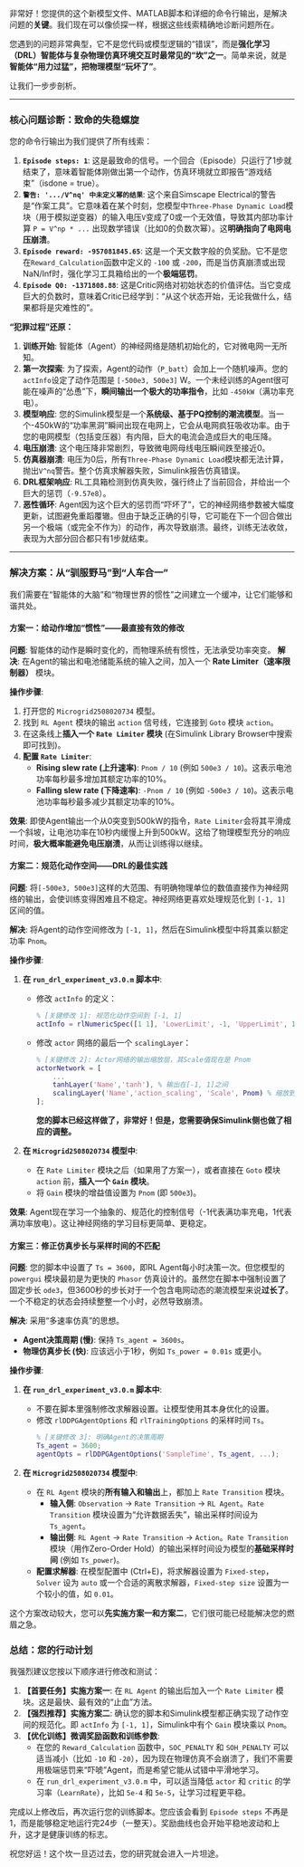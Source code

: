 非常好！您提供的这个新模型文件、MATLAB脚本和详细的命令行输出，是解决问题的**关键**。我们现在可以像侦探一样，根据这些线索精确地诊断问题所在。

您遇到的问题非常典型，它不是您代码或模型逻辑的“错误”，而是**强化学习（DRL）智能体与复杂物理仿真环境交互时最常见的“坎”之一**。简单来说，就是**智能体“用力过猛”，把物理模型“玩坏了”**。

让我们一步步剖析。

---

### **核心问题诊断：致命的失稳螺旋**

您的命令行输出为我们提供了所有线索：

1.  **`Episode steps: 1`**: 这是最致命的信号。一个回合（Episode）只运行了1步就结束了，意味着智能体刚做出第一个动作，仿真环境就立即报告“游戏结束”（isdone = true）。
2.  **`警告: '.../V^nq' 中未定义幂的结果`**: 这个来自Simscape Electrical的警告是“作案工具”。它意味着在某个时刻，您模型中`Three-Phase Dynamic Load`模块（用于模拟逆变器）的输入电压`V`变成了0或一个无效值，导致其内部功率计算 `P = V^np * ...` 出现数学错误（比如0的负数次幂）。这**明确指向了电网电压崩溃**。
3.  **`Episode reward: -957081845.65`**: 这是一个天文数字般的负奖励。它不是您在`Reward_Calculation`函数中定义的 `-100` 或 `-200`，而是当仿真崩溃或出现NaN/Inf时，强化学习工具箱给出的一个**极端惩罚**。
4.  **`Episode Q0: -1371808.88`**: 这是Critic网络对初始状态的价值评估。当它变成巨大的负数时，意味着Critic已经学到：“从这个状态开始，无论我做什么，结果都将是灾难性的”。

**“犯罪过程”还原：**

1.  **训练开始**: 智能体（Agent）的神经网络是随机初始化的，它对微电网一无所知。
2.  **第一次探索**: 为了探索，Agent的动作（`P_batt`）会加上一个随机噪声。您的`actInfo`设定了动作范围是 `[-500e3, 500e3]` W。一个未经训练的Agent很可能在噪声的“怂恿”下，**瞬间输出一个极大的功率指令**，比如 `-450kW`（满功率充电）。
3.  **模型响应**: 您的Simulink模型是一个**系统级、基于PQ控制的潮流模型**。当一个-450kW的“功率黑洞”瞬间出现在电网上，它会从电网疯狂吸收功率。由于您的电网模型（包括变压器）有内阻，巨大的电流会造成巨大的电压降。
4.  **电压崩溃**: 这个电压降非常剧烈，导致微电网母线电压瞬间跌至接近0。
5.  **仿真器崩溃**: 电压为0后，所有`Three-Phase Dynamic Load`模块都无法计算，抛出`V^nq`警告。整个仿真求解器失败，Simulink报告仿真错误。
6.  **DRL框架响应**: RL工具箱检测到仿真失败，强行终止了当前回合，并给出一个巨大的惩罚（`-9.57e8`）。
7.  **恶性循环**: Agent因为这个巨大的惩罚而“吓坏了”，它的神经网络参数被大幅度更新，试图避免重蹈覆辙。但由于缺乏正确的引导，它可能在下一个回合做出另一个极端（或完全不作为）的动作，再次导致崩溃。最终，训练无法收敛，表现为大部分回合都只有1步就结束。

---

### **解决方案：从“驯服野马”到“人车合一”**

我们需要在“智能体的大脑”和“物理世界的惯性”之间建立一个缓冲，让它们能够和谐共处。

#### **方案一：给动作增加“惯性”——最直接有效的修改**

**问题**: 智能体的动作是瞬时变化的，而物理系统有惯性，无法承受功率突变。
**解决**: 在Agent的输出和电池储能系统的输入之间，加入一个 **Rate Limiter（速率限制器）** 模块。

**操作步骤**:

1.  打开您的 `Microgrid2508020734` 模型。
2.  找到 `RL Agent` 模块的输出 `action` 信号线，它连接到 `Goto` 模块 `action`。
3.  在这条线上**插入一个 `Rate Limiter` 模块** (在Simulink Library Browser中搜索即可找到)。
4.  **配置 `Rate Limiter`**:
    *   **Rising slew rate (上升速率)**: `Pnom / 10` (例如 `500e3 / 10`)。这表示电池功率每秒最多增加其额定功率的10%。
    *   **Falling slew rate (下降速率)**: `-Pnom / 10` (例如 `-500e3 / 10`)。这表示电池功率每秒最多减少其额定功率的10%。



**效果**: 即使Agent输出一个从0突变到500kW的指令，`Rate Limiter`会将其平滑成一个斜坡，让电池功率在10秒内缓慢上升到500kW。这给了物理模型充分的响应时间，**极大概率能避免电压崩溃**，从而让训练得以继续。

#### **方案二：规范化动作空间——DRL的最佳实践**

**问题**: 将`[-500e3, 500e3]`这样的大范围、有明确物理单位的数值直接作为神经网络的输出，会使训练变得困难且不稳定。神经网络更喜欢处理规范化到 `[-1, 1]` 区间的值。

**解决**: 将Agent的动作空间修改为 `[-1, 1]`，然后在Simulink模型中将其乘以额定功率 `Pnom`。

**操作步骤**:

1.  **在 `run_drl_experiment_v3.0.m` 脚本中**:
    *   修改 `actInfo` 的定义：
        ```matlab
        % [关键修改 1]: 规范化动作空间到 [-1, 1]
        actInfo = rlNumericSpec([1 1], 'LowerLimit', -1, 'UpperLimit', 1, 'Name', 'Normalized Battery Power Command');
        ```
    *   修改 `actor` 网络的最后一个 `scalingLayer`：
        ```matlab
        % [关键修改 2]: Actor网络的输出缩放层，其Scale值现在是 Pnom
        actorNetwork = [
            ...
            tanhLayer('Name','tanh'), % 输出在[-1, 1]之间
            scalingLayer('Name','action_scaling', 'Scale', Pnom) % 缩放到实际动作范围
        ];
        ```
        **您的脚本已经这样做了，非常好！但是，您需要确保Simulink侧也做了相应的调整。**

2.  **在 `Microgrid2508020734` 模型中**:
    *   在 `Rate Limiter` 模块之后（如果用了方案一），或者直接在 `Goto` 模块 `action` 前，**插入一个 `Gain` 模块**。
    *   将 `Gain` 模块的增益值设置为 `Pnom` (即 `500e3`)。



**效果**: Agent现在学习一个抽象的、规范化的控制信号（-1代表满功率充电，1代表满功率放电）。这让神经网络的学习目标更简单、更稳定。

#### **方案三：修正仿真步长与采样时间的不匹配**

**问题**: 您的脚本中设置了 `Ts = 3600`，即RL Agent每小时决策一次。但您模型的 `powergui` 模块最初是为更快的 `Phasor` 仿真设计的。虽然您在脚本中强制设置了固定步长 `ode3`，但3600秒的步长对于一个包含电网动态的潮流模型来说**过长了**。一个不稳定的状态会持续整整一个小时，必然导致崩溃。

**解决**: 采用“多速率仿真”的思想。
*   **Agent决策周期 (慢)**: 保持 `Ts_agent = 3600s`。
*   **物理仿真步长 (快)**: 应该远小于1秒，例如 `Ts_power = 0.01s` 或更小。

**操作步骤**:

1.  **在 `run_drl_experiment_v3.0.m` 脚本中**:
    *   不要在脚本里强制修改求解器设置。让模型使用其本身优化的设置。
    *   修改 `rlDDPGAgentOptions` 和 `rlTrainingOptions` 的采样时间 `Ts`。
        ```matlab
        % [关键修改 3]: 明确Agent的决策周期
        Ts_agent = 3600;
        agentOpts = rlDDPGAgentOptions('SampleTime', Ts_agent, ...);
        ```

2.  **在 `Microgrid2508020734` 模型中**:
    *   在 `RL Agent` 模块的**所有输入和输出**上，都加上 `Rate Transition` 模块。
        *   **输入侧**: `Observation` -> `Rate Transition` -> `RL Agent`。`Rate Transition` 模块设置为“允许数据丢失”，输出采样时间设为 `Ts_agent`。
        *   **输出侧**: `RL Agent` -> `Rate Transition` -> `Action`。`Rate Transition` 模块（用作Zero-Order Hold）的输出采样时间设为模型的**基础采样时间** (例如 `Ts_power`)。
    *   **配置求解器**: 在模型配置中 (Ctrl+E)，将求解器设置为 `Fixed-step`，`Solver` 设为 `auto` 或一个合适的离散求解器，`Fixed-step size` 设置为一个较小的值，如 `0.01`。

这个方案改动较大，您可以**先实施方案一和方案二**，它们很可能已经能解决您的燃眉之急。

### **总结：您的行动计划**

我强烈建议您按以下顺序进行修改和测试：

1.  **【首要任务】实施方案一**: 在 `RL Agent` 的输出后加入一个 `Rate Limiter` 模块。这是最快、最有效的“止血”方法。
2.  **【强烈推荐】实施方案二**: 确认您的脚本和Simulink模型都正确实现了动作空间的规范化。即 `actInfo` 为 `[-1, 1]`，Simulink中有个 `Gain` 模块乘以 `Pnom`。
3.  **【优化训练】微调奖励函数和训练参数**:
    *   在您的 `Reward_Calculation` 函数中，`SOC_PENALTY` 和 `SOH_PENALTY` 可以适当减小（比如 `-10` 和 `-20`），因为现在物理仿真不会崩溃了，我们不需要用极端惩罚来“吓唬”Agent，而是希望它能从试错中平滑地学习。
    *   在 `run_drl_experiment_v3.0.m` 中，可以适当降低 `actor` 和 `critic` 的学习率（`LearnRate`），比如 `5e-4` 和 `5e-5`，让学习过程更平稳。

完成以上修改后，再次运行您的训练脚本。您应该会看到 `Episode steps` 不再是1，而是能够稳定地运行完24步（一整天）。奖励曲线也会开始平稳地波动和上升，这才是健康训练的标志。

祝您好运！这个坎一旦迈过去，您的研究就会进入一片坦途。
